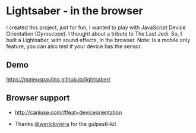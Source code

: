 # Lightsaber - in the browser #

I created this project, just for fun, I wanted to play with JavaScript Device Orientation (Gyroscope). I thought about a tribute to The Last Jedi. So, I built a Lightsaber, with sound effects, in the browser.
Note: Is a mobile only feature, you can also test if your device has the sensor.

## Demo ##
https://mateuspaulino.github.io/lightsaber/

## Browser support ##
* http://caniuse.com/#feat=deviceorientation

- Thanks [@werickvieira](https://github.com/werickvieira) for the gulpes6-kit